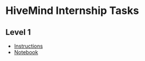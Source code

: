 # HiveMind Internship Tasks

## Level 1
* [Instructions](HiveMind-level_1.pdf)
* [Notebook](HiveMind-level_1.ipynb)
